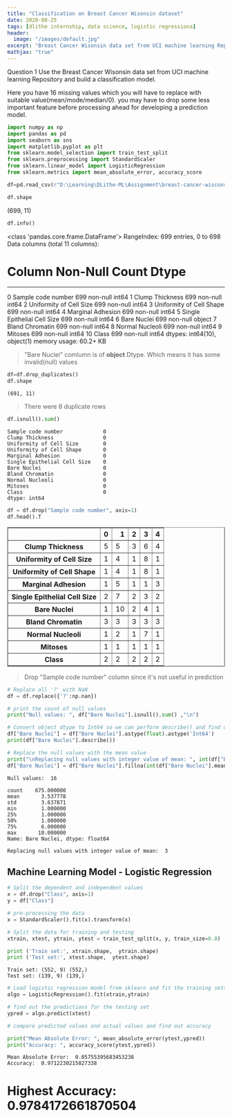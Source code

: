 ```yaml
---
title: "Classification on Breast Cancer Wisonsin dataset"
date: 2020-08-25
tags: [dlithe internship, data science, logistic regressiona]
header:
  image: "/images/default.jpg"
excerpt: "Breast Cancer Wisonsin data set from UCI machine learning Repository and build a classification model."
mathjax: "true"
---
```


Question 1
Use the Breast Cancer Wisonsin data set from UCI machine learning Repository and build a classification model.

Here you have 16 missing values which you will have to replace with suitable value(mean/mode/median/0).
you may have to drop some less important feature before processing ahead for developing a prediction model.


```python
import numpy as np
import pandas as pd
import seaborn as sns
import matplotlib.pyplot as plt
from sklearn.model_selection import train_test_split
from sklearn.preprocessing import StandardScaler
from sklearn.linear_model import LogisticRegression
from sklearn.metrics import mean_absolute_error, accuracy_score
```


```python
df=pd.read_csv(r"D:\Learning\DLithe-ML\Assignment\breast-cancer-wisconsin.csv")
```


```python
df.shape
```




(699, 11)




```python
df.info()
```

<class 'pandas.core.frame.DataFrame'>
RangeIndex: 699 entries, 0 to 698
Data columns (total 11 columns):
 #   Column                       Non-Null Count  Dtype 
---  ------                       --------------  ----- 
 0   Sample code number           699 non-null    int64 
 1   Clump Thickness              699 non-null    int64 
 2   Uniformity of Cell Size      699 non-null    int64 
 3   Uniformity of Cell Shape     699 non-null    int64 
 4   Marginal Adhesion            699 non-null    int64 
 5   Single Epithelial Cell Size  699 non-null    int64 
 6   Bare Nuclei                  699 non-null    object
 7   Bland Chromatin              699 non-null    int64 
 8   Normal Nucleoli              699 non-null    int64 
 9   Mitoses                      699 non-null    int64 
 10  Class                        699 non-null    int64 
dtypes: int64(10), object(1)
memory usage: 60.2+ KB
    

> "Bare Nuclei" comlumn is of <strong>object</strong> Dtype. Which means it has some invalid(null) values


```python
df=df.drop_duplicates()
df.shape
```




    (691, 11)



> There were 8 duplicate rows


```python
df.isnull().sum()
```




    Sample code number             0
    Clump Thickness                0
    Uniformity of Cell Size        0
    Uniformity of Cell Shape       0
    Marginal Adhesion              0
    Single Epithelial Cell Size    0
    Bare Nuclei                    0
    Bland Chromatin                0
    Normal Nucleoli                0
    Mitoses                        0
    Class                          0
    dtype: int64




```python
df = df.drop("Sample code number", axis=1)
df.head().T
```




<div>
<style scoped>
    .dataframe tbody tr th:only-of-type {
        vertical-align: middle;
    }

    .dataframe tbody tr th {
        vertical-align: top;
    }

    .dataframe thead th {
        text-align: right;
    }
</style>
<table border="1" class="dataframe">
  <thead>
    <tr style="text-align: right;">
      <th></th>
      <th>0</th>
      <th>1</th>
      <th>2</th>
      <th>3</th>
      <th>4</th>
    </tr>
  </thead>
  <tbody>
    <tr>
      <th>Clump Thickness</th>
      <td>5</td>
      <td>5</td>
      <td>3</td>
      <td>6</td>
      <td>4</td>
    </tr>
    <tr>
      <th>Uniformity of Cell Size</th>
      <td>1</td>
      <td>4</td>
      <td>1</td>
      <td>8</td>
      <td>1</td>
    </tr>
    <tr>
      <th>Uniformity of Cell Shape</th>
      <td>1</td>
      <td>4</td>
      <td>1</td>
      <td>8</td>
      <td>1</td>
    </tr>
    <tr>
      <th>Marginal Adhesion</th>
      <td>1</td>
      <td>5</td>
      <td>1</td>
      <td>1</td>
      <td>3</td>
    </tr>
    <tr>
      <th>Single Epithelial Cell Size</th>
      <td>2</td>
      <td>7</td>
      <td>2</td>
      <td>3</td>
      <td>2</td>
    </tr>
    <tr>
      <th>Bare Nuclei</th>
      <td>1</td>
      <td>10</td>
      <td>2</td>
      <td>4</td>
      <td>1</td>
    </tr>
    <tr>
      <th>Bland Chromatin</th>
      <td>3</td>
      <td>3</td>
      <td>3</td>
      <td>3</td>
      <td>3</td>
    </tr>
    <tr>
      <th>Normal Nucleoli</th>
      <td>1</td>
      <td>2</td>
      <td>1</td>
      <td>7</td>
      <td>1</td>
    </tr>
    <tr>
      <th>Mitoses</th>
      <td>1</td>
      <td>1</td>
      <td>1</td>
      <td>1</td>
      <td>1</td>
    </tr>
    <tr>
      <th>Class</th>
      <td>2</td>
      <td>2</td>
      <td>2</td>
      <td>2</td>
      <td>2</td>
    </tr>
  </tbody>
</table>
</div>



> Drop "Sample code number" column since it's not useful in prediction


```python
# Replace all '?' with NaN
df = df.replace({'?':np.nan})

# print the count of null values
print("Null values: ", df["Bare Nuclei"].isnull().sum() ,"\n")

# Convert object dtype to Int64 so we can perform describe() and find out the mean value
df["Bare Nuclei"] = df["Bare Nuclei"].astype(float).astype('Int64')
print(df["Bare Nuclei"].describe())

# Replace the null values with the mean value
print("\nReplacing null values with integer value of mean: ", int(df["Bare Nuclei"].mean()))
df["Bare Nuclei"] = df["Bare Nuclei"].fillna(int(df["Bare Nuclei"].mean()))
```

    Null values:  16 
    
    count    675.000000
    mean       3.537778
    std        3.637871
    min        1.000000
    25%        1.000000
    50%        1.000000
    75%        6.000000
    max       10.000000
    Name: Bare Nuclei, dtype: float64
    
    Replacing null values with integer value of mean:  3
    

<h2>Machine Learning Model - Logistic Regression</h2>


```python
# Split the dependent and independent values
x = df.drop("Class", axis=1)
y = df["Class"]
```


```python
# pre-processing the data
x = StandardScaler().fit(x).transform(x)
```


```python
# Split the data for training and testing
xtrain, xtest, ytrain, ytest = train_test_split(x, y, train_size=0.8)
```


```python
print ('Train set:', xtrain.shape,  ytrain.shape)
print ('Test set:', xtest.shape,  ytest.shape)
```

    Train set: (552, 9) (552,)
    Test set: (139, 9) (139,)
    


```python
# Load logistic regression model from sklearn and fit the training sets
algo = LogisticRegression().fit(xtrain,ytrain)
```


```python
# find out the predictions for the testing set
ypred = algo.predict(xtest)

# compare predicted values and actual values and find out accuracy

print("Mean Absolute Error: ", mean_absolute_error(ytest,ypred))
print("Accuracy: ", accuracy_score(ytest,ypred))
```

    Mean Absolute Error:  0.05755395683453238
    Accuracy:  0.9712230215827338
    

# Highest Accuracy:  0.9784172661870504


```python

```
